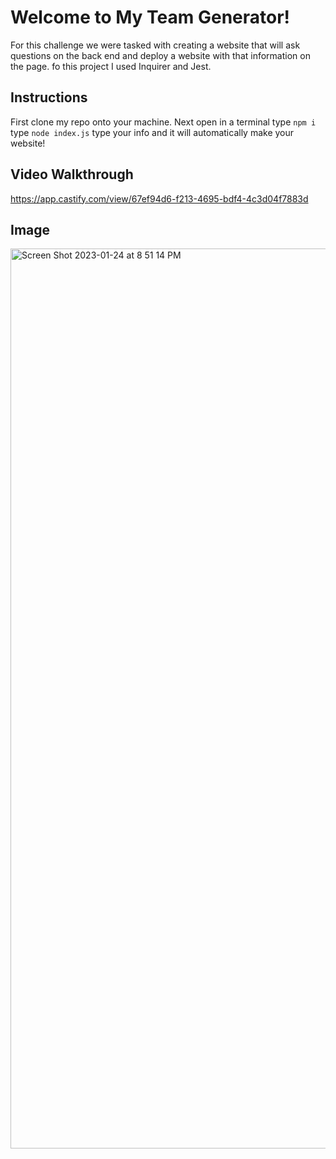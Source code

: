 # Welcome to My Team Generator!

For this challenge we were tasked with creating a website that will ask questions on the back end and deploy a website with that information on the page. fo this project I used Inquirer and Jest. 

## Instructions
First clone my repo onto your machine.
Next open in a terminal
type `npm i`
type `node index.js`
type your info and it will automatically make your website!

## Video Walkthrough

https://app.castify.com/view/67ef94d6-f213-4695-bdf4-4c3d04f7883d

## Image

<img width="1440" alt="Screen Shot 2023-01-24 at 8 51 14 PM" src="https://user-images.githubusercontent.com/102085405/214469828-9a5beef7-6cb4-40bc-862c-eb4e78d24c01.png">
